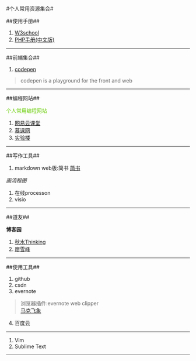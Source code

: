 #个人常用资源集合#

##使用手册##

1. [W3school](http://www.w3school.com.cn/)
2. [PHP手册(中文版)](http://php.net/manual/zh/)

---

##前端集合##
1. [codepen](http://codepen.io/)
>codepen is a playground for the front and web

---

##编程网站##

<font color=#66CC00>个人常用编程网站</font>

1. [网易云课堂](http://study.163.com/)
2. [慕课网](http://www.imooc.com/)
3. [实验楼](https://www.shiyanlou.com/)

---

##写作工具##
1. markdown web版:简书
[简书](http://www.jianshu.com/)


*画流程图*

1. 在线processon
2. visio
 


---

##道友##

**博客园**


1. [秋水Thinking](http://www.cnblogs.com/hnrainll/category/234345.html)      
2. [廖雪峰](http://www.liaoxuefeng.com/)    


---

##使用工具##

1. github 
2. csdn 
3. evernote 

>浏览器插件:evernote web clipper  
>[马克飞象](https://maxiang.io/)  



4. 百度云 

---

1. Vim
2. Sublime Text



---






